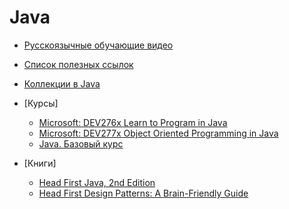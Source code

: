 # Java

* [Русскоязычные обучающие видео](https://habrahabr.ru/company/luxoft/blog/272025/)
* [Список полезных ссылок](https://habrahabr.ru/company/luxoft/blog/280784/)
* [Коллекции в Java](https://habrahabr.ru/company/luxoft/blog/256877/)
* [Курсы]
	* [Microsoft: DEV276x Learn to Program in Java](https://www.edx.org/course/learn-program-java-microsoft-dev276x-0)
	* [Microsoft: DEV277x Object Oriented Programming in Java](https://www.edx.org/course/object-oriented-programming-java-microsoft-dev277x-0)
	* [Java. Базовый курс](https://stepik.org/course/187/syllabus)

* [Книги]
	* [Head First Java, 2nd Edition](http://a.co/gVsZXhX)
	* [Head First Design Patterns: A Brain-Friendly Guide](http://a.co/5nyCxRI)